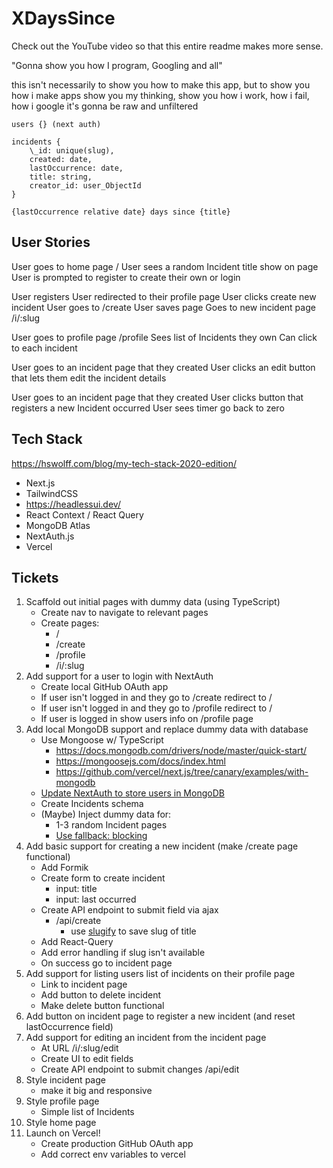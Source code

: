# XDaysSince

Check out the YouTube video so that this entire readme makes more sense.

"Gonna show you how I program, Googling and all"

this isn't necessarily to show you how to make this app, but to show you how i make apps
show you my thinking, show you how i work, how i fail, how i google
it's gonna be raw and unfiltered

```
users {} (next auth)

incidents {
    \_id: unique(slug),
    created: date,
    lastOccurrence: date,
    title: string,
    creator_id: user_ObjectId
}
```

`{lastOccurrence relative date} days since {title}`

## User Stories

User goes to home page /
User sees a random Incident title show on page
User is prompted to register to create their own or login

User registers
User redirected to their profile page
User clicks create new incident
User goes to /create
User saves page
Goes to new incident page /i/:slug

User goes to profile page /profile
Sees list of Incidents they own
Can click to each incident

User goes to an incident page that they created
User clicks an edit button that lets them edit the incident details

User goes to an incident page that they created
User clicks button that registers a new Incident occurred
User sees timer go back to zero

## Tech Stack

https://hswolff.com/blog/my-tech-stack-2020-edition/

- Next.js
- TailwindCSS
- https://headlessui.dev/
- React Context / React Query
- MongoDB Atlas
- NextAuth.js
- Vercel

## Tickets

1. Scaffold out initial pages with dummy data (using TypeScript)
   - Create nav to navigate to relevant pages
   - Create pages:
     - /
     - /create
     - /profile
     - /i/:slug
2. Add support for a user to login with NextAuth
   - Create local GitHub OAuth app
   - If user isn't logged in and they go to /create redirect to /
   - If user isn't logged in and they go to /profile redirect to /
   - If user is logged in show users info on /profile page
3. Add local MongoDB support and replace dummy data with database
   - Use Mongoose w/ TypeScript
     - https://docs.mongodb.com/drivers/node/master/quick-start/
     - https://mongoosejs.com/docs/index.html
     - https://github.com/vercel/next.js/tree/canary/examples/with-mongodb
   - [Update NextAuth to store users in MongoDB](https://next-auth.js.org/configuration/options#database)
   - Create Incidents schema
   - (Maybe) Inject dummy data for:
     - 1-3 random Incident pages
     - [Use fallback: blocking](https://nextjs.org/docs/basic-features/data-fetching#fallback-blocking)
4. Add basic support for creating a new incident (make /create page functional)
   - Add Formik
   - Create form to create incident
     - input: title
     - input: last occurred
   - Create API endpoint to submit field via ajax
     - /api/create
       - use [slugify](https://www.npmjs.com/package/slugify) to save slug of title
   - Add React-Query
   - Add error handling if slug isn't available
   - On success go to incident page
5. Add support for listing users list of incidents on their profile page
   - Link to incident page
   - Add button to delete incident
   - Make delete button functional
6. Add button on incident page to register a new incident (and reset lastOccurrence field)
7. Add support for editing an incident from the incident page
   - At URL /i/:slug/edit
   - Create UI to edit fields
   - Create API endpoint to submit changes /api/edit
8. Style incident page
   - make it big and responsive
9. Style profile page
   - Simple list of Incidents
10. Style home page
11. Launch on Vercel!
    - Create production GitHub OAuth app
    - Add correct env variables to vercel
